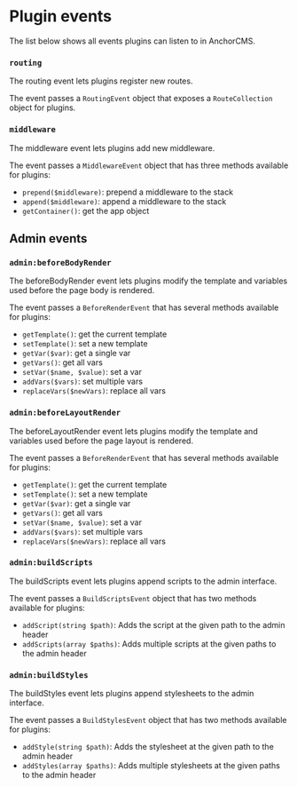 # Plugin events
The list below shows all events plugins can listen to in AnchorCMS.

### `routing`
The routing event lets plugins register new routes.

The event passes a `RoutingEvent` object that exposes a `RouteCollection` object for plugins.

### `middleware`
The middleware event lets plugins add new middleware.

The event passes a `MiddlewareEvent` object that has three methods available for plugins:

 - `prepend($middleware)`: prepend a middleware to the stack
 - `append($middleware)`: append a middleware to the stack
 - `getContainer()`: get the app object


## Admin events

### `admin:beforeBodyRender`
The beforeBodyRender event lets plugins modify the template and variables used before the page body is rendered.

The event passes a `BeforeRenderEvent` that has several methods available for plugins:

 - `getTemplate()`: get the current template
 - `setTemplate()`: set a new template
 - `getVar($var)`: get a single var
 - `getVars()`: get all vars
 - `setVar($name, $value)`: set a var
 - `addVars($vars)`: set multiple vars
 - `replaceVars($newVars)`: replace all vars

### `admin:beforeLayoutRender`
The beforeLayoutRender event lets plugins modify the template and variables used before the page layout is rendered.

The event passes a `BeforeRenderEvent` that has several methods available for plugins:

 - `getTemplate()`: get the current template
 - `setTemplate()`: set a new template
 - `getVar($var)`: get a single var
 - `getVars()`: get all vars
 - `setVar($name, $value)`: set a var
 - `addVars($vars)`: set multiple vars
 - `replaceVars($newVars)`: replace all vars


### `admin:buildScripts`
The buildScripts event lets plugins append scripts to the admin interface.

The event passes a `BuildScriptsEvent` object that has two methods available for plugins:

 - `addScript(string $path)`: Adds the script at the given path to the admin header
 - `addScripts(array $paths)`: Adds multiple scripts at the given paths to the admin header

### `admin:buildStyles`
The buildStyles event lets plugins append stylesheets to the admin interface.

The event passes a `BuildStylesEvent` object that has two methods available for plugins:

 - `addStyle(string $path)`: Adds the stylesheet at the given path to the admin header
 - `addStyles(array $paths)`: Adds multiple stylesheets at the given paths to the admin header
